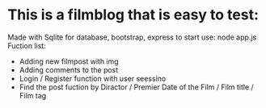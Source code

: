 # This is a filmblog that is easy to test:
Made with Sqlite for database, bootstrap, express
to start use: node app.js
Fuction list:
- Adding new filmpost with img
- Adding comments to the post
- Login / Register function with user seessino
- Find the post fuction by Diractor / Premier Date of the Film / Film title / Film tag
